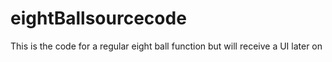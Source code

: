 # eightBallsourcecode
This is the code for a regular eight ball function but will receive a UI later on

